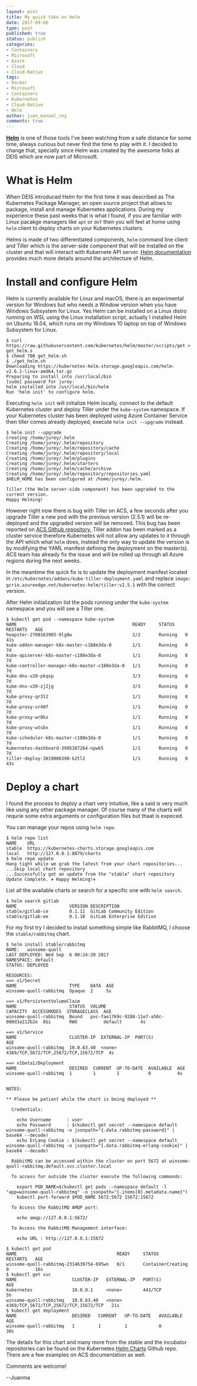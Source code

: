 ```yaml
---
layout: post
title: My quick take on Helm
date: 2017-09-06
type: post
published: true
status: publish
categories:
- Containers
- Microsoft
- Azure
- Cloud
- Cloud-Native
tags:
- Docker
- Microsoft
- Containers
- Kubernetes
- Cloud-Native
- Helm
author: juan_manuel_rey
comments: true
---
```


[**Helm**](https://helm.sh/) is one of those tools I've been watching from a safe distance for some time, always curious but never find the time to play with it. I decided to change that, specially since Helm was created by the awesome folks at DEIS which are now part of Microsoft. 

# What is Helm

When DEIS introduced Helm for the first time it was described as The Kubernetes Package Manager, an open source project that allows to package, install and manage Kubernetes applications. During my experience these past weeks that is what I found, if you are familiar with Linux pacakge managers like `apt` or `dnf` then you will feel at home using `helm` client to deploy charts on your Kubernetes clusters. 

Helms is made of two differentiated components, `helm` command line client and Tiller which is the server-side component that will be installed on the cluster and that will interact with Kubernete API server. [Helm documentation](https://docs.helm.sh/) provides much more details around the architecture of Helm.

# Install and configure Helm

Helm is currently available for Linux and macOS, there is an experimental version for Windows but who needs a Window version when you have Windows Subsystem for Linux. Yes Helm can be installed on a Linux distro running on WSL using the Linux installation script, actually I installed Helm on Ubuntu 16.04, which runs on my Windows 10 laptop on top of Windows Subsystem for Linux.

```
$ curl https://raw.githubusercontent.com/kubernetes/helm/master/scripts/get > get_helm.s
$ chmod 700 get_helm.sh
$ ./get_helm.sh
Downloading https://kubernetes-helm.storage.googleapis.com/helm-v2.6.1-linux-amd64.tar.gz
Preparing to install into /usr/local/bin
[sudo] password for jurey:
helm installed into /usr/local/bin/helm
Run 'helm init' to configure helm.
```

Executing `helm init` will initialize Helm locally, connect to the default Kubernetes cluster and deploy Tiller under the `kube-system` namespace. If your Kubernetes cluster has been deployed using Azure Container Service then tiller comes already deployed, execute `helm init --upgrade` instead. 

```
$ helm init --upgrade
Creating /home/jurey/.helm
Creating /home/jurey/.helm/repository
Creating /home/jurey/.helm/repository/cache
Creating /home/jurey/.helm/repository/local
Creating /home/jurey/.helm/plugins
Creating /home/jurey/.helm/starters
Creating /home/jurey/.helm/cache/archive
Creating /home/jurey/.helm/repository/repositories.yaml
$HELM_HOME has been configured at /home/jurey/.helm.

Tiller (the Helm server-side component) has been upgraded to the current version.
Happy Helming!
```

However right now there is bug with Tiller on ACS, a few seconds after you upgrade Tiller a new pod with the previous version (2.5.1) will be re-deployed and the upgraded version will be removed. This bug has been reported on [ACS Github repository](https://github.com/Azure/ACS/issues/55), Tiller addon has been marked as a cluster service therefore Kubernetes will not allow any updates to it through the API which what `helm` does, instead the only way to update the version is by modifying the YAML manifest defining the deployment on the master(s). ACS team has already fix the issue and will be rolled up through all Azure regions during the next weeks. 

In the meantime the quick fix is to update the deployment manifest located in `/etc/kubernetes/addons/kube-tiller-deployment.yaml` and replace `image: gcrio.azureedge.net/kubernetes-helm/tiller:v2.5.1` with the correct version. 

After Helm initialization list the pods running under the `kube-system` namespace and you will see a Tiller one.

```
$ kubectl get pod --namespace kube-system
NAME                                            READY     STATUS    RESTARTS   AGE
heapster-2708163903-9lg8w                       2/2       Running   0          41s
kube-addon-manager-k8s-master-c188e3da-0        1/1       Running   0          7d
kube-apiserver-k8s-master-c188e3da-0            1/1       Running   0          7d
kube-controller-manager-k8s-master-c188e3da-0   1/1       Running   0          7d
kube-dns-v20-pkqsp                              3/3       Running   0          7d
kube-dns-v20-zj2jg                              3/3       Running   0          7d
kube-proxy-qr3l2                                1/1       Running   0          7d
kube-proxy-sr40f                                1/1       Running   0          7d
kube-proxy-wr0kz                                1/1       Running   0          7d
kube-proxy-wtsbx                                1/1       Running   0          7d
kube-scheduler-k8s-master-c188e3da-0            1/1       Running   0          7d
kubernetes-dashboard-3995387264-npwk5           1/1       Running   0          7d
tiller-deploy-3019006398-k2tl2                  1/1       Running   0          43s
```

# Deploy a chart

I found the process to deploy a chart very intuitive, like a said is very much like using any other package manager. Of course many of the charts will requrie some extra arguments or configuration files but thaat is expeced. 

You can manage your repos using `helm repo`.

```
$ helm repo list
NAME    URL
stable  https://kubernetes-charts.storage.googleapis.com
local   http://127.0.0.1:8879/charts
$ helm repo update
Hang tight while we grab the latest from your chart repositories...
...Skip local chart repository
...Successfully got an update from the "stable" chart repository
Update Complete. ⎈ Happy Helming!⎈
```

List all the available charts or search for a specific one with `helm search`.

```
$ helm search gitlab
NAME                    VERSION DESCRIPTION
stable/gitlab-ce        0.1.11  GitLab Community Edition
stable/gitlab-ee        0.1.10  GitLab Enterprise Edition
```

For my first try I decided to install something simple like RabbitMQ, I choose the `stable/rabbitmq` chart.

```
$ helm install stable/rabbitmq
NAME:   winsome-quoll
LAST DEPLOYED: Wed Sep  6 00:24:20 2017
NAMESPACE: default
STATUS: DEPLOYED

RESOURCES:
==> v1/Secret
NAME                    TYPE    DATA  AGE
winsome-quoll-rabbitmq  Opaque  2     5s

==> v1/PersistentVolumeClaim
NAME                    STATUS  VOLUME                                    CAPACITY  ACCESSMODES  STORAGECLASS  AGE
winsome-quoll-rabbitmq  Bound   pvc-fae1769c-9288-11e7-a50c-000d3a212b2e  8Gi       RWO          default       4s

==> v1/Service
NAME                    CLUSTER-IP  EXTERNAL-IP  PORT(S)                                AGE
winsome-quoll-rabbitmq  10.0.63.40  <none>       4369/TCP,5672/TCP,25672/TCP,15672/TCP  4s

==> v1beta1/Deployment
NAME                    DESIRED  CURRENT  UP-TO-DATE  AVAILABLE  AGE
winsome-quoll-rabbitmq  1        1        1           0          4s


NOTES:

** Please be patient while the chart is being deployed **

  Credentials:

    echo Username      : user
    echo Password      : $(kubectl get secret --namespace default winsome-quoll-rabbitmq -o jsonpath="{.data.rabbitmq-password}" | base64 --decode)
    echo ErLang Cookie : $(kubectl get secret --namespace default winsome-quoll-rabbitmq -o jsonpath="{.data.rabbitmq-erlang-cookie}" | base64 --decode)

  RabbitMQ can be accessed within the cluster on port 5672 at winsome-quoll-rabbitmq.default.svc.cluster.local

  To access for outside the cluster execute the following commands:

    export POD_NAME=$(kubectl get pods --namespace default -l "app=winsome-quoll-rabbitmq" -o jsonpath="{.items[0].metadata.name}")
    kubectl port-forward $POD_NAME 5672:5672 15672:15672

  To Access the RabbitMQ AMQP port:

    echo amqp://127.0.0.1:5672/

  To Access the RabbitMQ Management interface:

    echo URL : http://127.0.0.1:15672

$ kubectl get pod
NAME                                      READY     STATUS              RESTARTS   AGE
winsome-quoll-rabbitmq-2314639754-695wn   0/1       ContainerCreating   0          16s
$ kubectl get svc
NAME                     CLUSTER-IP   EXTERNAL-IP   PORT(S)                                 AGE
kubernetes               10.0.0.1     <none>        443/TCP                                 5h
winsome-quoll-rabbitmq   10.0.63.40   <none>        4369/TCP,5672/TCP,25672/TCP,15672/TCP   21s
$ kubectl get deployment
NAME                     DESIRED   CURRENT   UP-TO-DATE   AVAILABLE   AGE
winsome-quoll-rabbitmq   1         1         1            0           30s

```
The details for this chart and many more from the stable and the incubator repositories can be found on the Kubernetes [Helm Charts](https://github.com/kubernetes/charts) Github repo. There are a few examples on ACS documentation as well.

Comments are welcome!

--Juanma